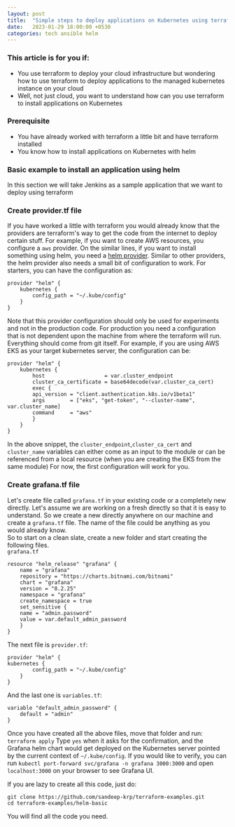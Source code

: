```yaml
---
layout: post
title:  "Simple steps to deploy applications on Kubernetes using terraform"
date:   2023-01-29 18:00:00 +0530
categories: tech ansible helm
---
```


### This article is for you if:
- You use terraform to deploy your cloud infrastructure but wondering how to use terraform to deploy applications to the managed kubernetes instance on your cloud
- Well, not just cloud, you want to understand how can you use terraform to install applications on Kubernetes

### Prerequisite
- You have already worked with terraform a little bit and have terraform installed
- You know how to install applications on Kubernetes with helm

### Basic example to install an application using helm
In this section we will take Jenkins as a sample application that we want to deploy using terraform
### Create provider.tf file
If you have worked a little with terraform you would already know that the providers are terraform's way to get the code from the internet to deploy certain stuff. For example, if you want to create AWS resources, you configure a `aws` provider. On the similar lines, if you want to install something using helm, you need a [helm provider](https://registry.terraform.io/providers/hashicorp/helm/latest/docs). Similar to other providers, the helm provider also needs a small bit of configuration to work. For starters, you can have the configuration as:
```
provider "helm" {
    kubernetes {
        config_path = "~/.kube/config"
    }
}
```
Note that this provider configuration should only be used for experiments and not in the production code. For production you need a configuration that is not dependent upon the machine from where the terraform will run. Everything should come from git itself. For example, if you are using AWS EKS as your target kubernetes server, the configuration can be:
```
provider "helm" {
    kubernetes {
        host                   = var.cluster_endpoint
        cluster_ca_certificate = base64decode(var.cluster_ca_cert)
        exec {
        api_version = "client.authentication.k8s.io/v1beta1"
        args        = ["eks", "get-token", "--cluster-name", var.cluster_name]
        command     = "aws"
        }
    }
}
```
In the above snippet, the `cluster_endpoint`,`cluster_ca_cert` and `cluster_name` variables can either come as an input to the module or can be referenced from a local resource (when you are creating the EKS from the same module)
For now, the first configuration will work for you.

### Create grafana.tf file
Let's create file called `grafana.tf` in your existing code or a completely new directly. Let's assume we are working on a fresh directly so that it is easy to understand. So we create a new directly anywhere on our machine and create a `grafana.tf` file. The name of the file could be anything as you would already know.\
So to start on a clean slate, create a new folder and start creating the following files.\
`grafana.tf`
```
resource "helm_release" "grafana" {
    name = "grafana"
    repository = "https://charts.bitnami.com/bitnami"
    chart = "grafana"
    version = "8.2.25"
    namespace = "grafana"
    create_namespace = true
    set_sensitive {
    name = "admin.password"
    value = var.default_admin_password
    }
}
```
The next file is `provider.tf`:
```
provider "helm" {
kubernetes {
        config_path = "~/.kube/config"
    }
}
```
And the last one is `variables.tf`:
```
variable "default_admin_password" {
    default = "admin"
}
```
Once you have created all the above files, move that folder and run:\
`terraform apply`
Type `yes` when it asks for the confirmation, and the Grafana helm chart would get deployed on the Kubernetes server pointed by the current context of `~/.kube/config`. If you would like to verify, you can run `kubectl port-forward svc/grafana -n grafana 3000:3000` and open `localhost:3000` on your browser to see Grafana UI.

If you are lazy to create all this code, just do:
```
git clone https://github.com/sandeep-krp/terraform-examples.git
cd terraform-examples/helm-basic
```
You will find all the code you need.
